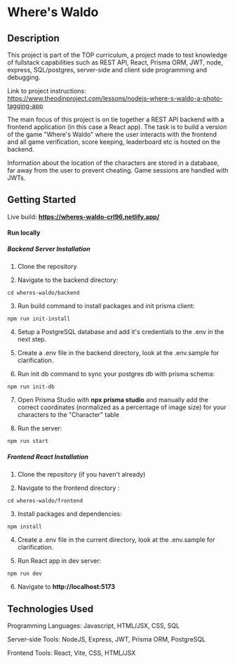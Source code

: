 # Where's Waldo

## Description
This project is part of the TOP curriculum, a project made to test knowledge of fullstack capabilities such as REST API, React, Prisma ORM, JWT, node, express, SQL/postgres, server-side and client side programming and debugging.

Link to project instructions: https://www.theodinproject.com/lessons/nodejs-where-s-waldo-a-photo-tagging-app

The main focus of this project is on tie together a REST API backend with a frontend application (in this case a React app). The task is to build a version of the game "Where's Waldo" where the user interacts with the frontend and all game verification, score keeping, leaderboard etc is hosted on the backend.

Information about the location of the characters are stored in a database, far away from the user to prevent cheating. Game sessions are handled with JWTs.

## Getting Started
Live build: **https://wheres-waldo-crl96.netlify.app/**

#### Run locally

##### Backend Server Installation

1. Clone the repository

2. Navigate to the backend directory: 
```terminal
cd wheres-waldo/backend
```

3. Run build command to install packages and init prisma client:
```terminal
npm run init-install
```

4. Setup a PostgreSQL database and add it's credentials to the .env in the next step.

5. Create a .env file in the backend directory, look at the .env.sample for clarification.

6. Run init db command to sync your postgres db with prisma schema: 
```terminal
npm run init-db
```

7. Open Prisma Studio with **npx prisma studio** and manually add the correct coordinates (normalized as a percentage of image size) for your characters to the "Character" table

8. Run the server:
```terminal
npm run start
```

##### Frontend React Installation

1. Clone the repository (if you haven't already)

2. Navigate to the frontend directory : 
```terminal
cd wheres-waldo/frontend
```

3. Install packages and dependencies:
```terminal
npm install
```

4. Create a .env file in the current directory, look at the .env.sample for clarification.

5. Run React app in dev server:
```terminal
npm run dev
```

6. Navigate to **http://localhost:5173**

## Technologies Used
Programming Languages: Javascript, HTML/JSX, CSS, SQL

Server-side Tools: NodeJS, Express, JWT, Prisma ORM, PostgreSQL

Frontend Tools: React, Vite, CSS, HTML/JSX